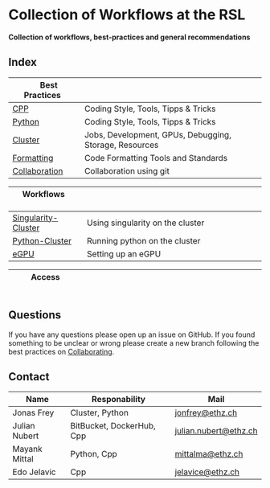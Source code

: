 # Collection of Workflows at the RSL

**Collection of workflows, best-practices and general recommendations**
## Index

| &nbsp; &nbsp; Best Practices &nbsp;             | &nbsp; &nbsp; &nbsp; &nbsp; &nbsp; &nbsp; &nbsp;  &nbsp; &nbsp; &nbsp; &nbsp; &nbsp; &nbsp; &nbsp;  &nbsp; &nbsp; &nbsp; &nbsp; &nbsp; &nbsp; &nbsp;  &nbsp; &nbsp; &nbsp; &nbsp; &nbsp; &nbsp; &nbsp;  &nbsp; &nbsp; &nbsp; &nbsp; &nbsp; &nbsp; &nbsp;  &nbsp; &nbsp; &nbsp; &nbsp; &nbsp; &nbsp; &nbsp;  &nbsp; &nbsp; &nbsp; &nbsp; &nbsp; &nbsp; &nbsp; |
| ----------------------------------------------- | ------------------------------------------------------------------------------------------------------------------------------------------------------------------------------------------------------------------------------------------------------------------------------------------------------------------------------------------------------------ |
| [CPP](./best-practices/cpp)                     | Coding Style, Tools, Tipps & Tricks                                                                                                                                                                                                                                                                                                                          |
| [Python](./best-practices/python)               | Coding Style, Tools, Tipps & Tricks                                                                                                                                                                                                                                                                                                                          |
| [Cluster](./best-practices/cluster)             | Jobs, Development, GPUs, Debugging, Storage, Resources                                                                                                                                                                                                                                                                                                       |
| [Formatting](./best-practices/formatting)       | Code Formatting Tools and Standards                                                                                                                                                                                                                                                                                                                          |
| [Collaboration](./best-practices/collaboration) | Collaboration using git                                                                                                                                                                                                                                                                                                                                      |

| &nbsp; &nbsp; Workflows &nbsp; &nbsp; &nbsp; &nbsp;    | &nbsp; &nbsp; &nbsp; &nbsp; &nbsp; &nbsp; &nbsp;  &nbsp; &nbsp; &nbsp; &nbsp; &nbsp; &nbsp; &nbsp;  &nbsp; &nbsp; &nbsp; &nbsp; &nbsp; &nbsp; &nbsp;  &nbsp; &nbsp; &nbsp; &nbsp; &nbsp; &nbsp; &nbsp;  &nbsp; &nbsp; &nbsp; &nbsp; &nbsp; &nbsp; &nbsp;  &nbsp; &nbsp; &nbsp; &nbsp; &nbsp; &nbsp; &nbsp;  &nbsp; &nbsp; &nbsp; &nbsp; &nbsp; &nbsp; &nbsp; |
| ------------------------------------------------------ | ------------------------------------------------------------------------------------------------------------------------------------------------------------------------------------------------------------------------------------------------------------------------------------------------------------------------------------------------------------ |
| [Singularity-Cluster](./workflows/singularity-cluster) | Using singularity on the cluster                                                                                                                                                                                                                                                                                                                             |
| [Python-Cluster](./workflows/python-cluster)           | Running python on the cluster                                                                                                                                                                                                                                                                                                                                |
| [eGPU](./workflows/egpu)                               | Setting up an eGPU                                                                                                                                                                                                                                                                                                                                           |

| &nbsp; &nbsp; &nbsp; &nbsp; Access &nbsp; &nbsp; &nbsp; &nbsp; &nbsp; | &nbsp; &nbsp; &nbsp; &nbsp; &nbsp; &nbsp; &nbsp;  &nbsp; &nbsp; &nbsp; &nbsp; &nbsp; &nbsp; &nbsp;  &nbsp; &nbsp; &nbsp; &nbsp; &nbsp; &nbsp; &nbsp;  &nbsp; &nbsp; &nbsp; &nbsp; &nbsp; &nbsp; &nbsp;  &nbsp; &nbsp; &nbsp; &nbsp; &nbsp; &nbsp; &nbsp;  &nbsp; &nbsp; &nbsp; &nbsp; &nbsp; &nbsp; &nbsp;  &nbsp; &nbsp; &nbsp; &nbsp; &nbsp; &nbsp; &nbsp; |
| --------------------------------------------------------------------- | ------------------------------------------------------------------------------------------------------------------------------------------------------------------------------------------------------------------------------------------------------------------------------------------------------------------------------------------------------------ |


## Questions
If you have any questions please open up an issue on GitHub.
If you found something to be unclear or wrong please create a new branch following the best practices on [Collaborating](./best-practices/collaboration).


## Contact

| Name          | Responability             | Mail                    |
| ------------- | ------------------------- | ----------------------- |
| Jonas Frey    | Cluster, Python           | <jonfrey@ethz.ch>       |
| Julian Nubert | BitBucket, DockerHub, Cpp | <julian.nubert@ethz.ch> |
| Mayank Mittal | Python, Cpp               | <mittalma@ethz.ch>      |
| Edo Jelavic   | Cpp                       | <jelavice@ethz.ch>      |
